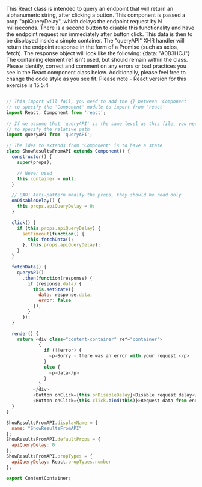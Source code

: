 This React class is intended to query an endpoint that will return an alphanumeric string, after clicking a button.
This component is passed a prop "apiQueryDelay", which delays the endpoint request by N milliseconds. There is a 
second button to disable this functionality and have the endpoint request run immediately after button click.
This data is then to be displayed inside a simple container.
The "queryAPI" XHR handler will return the endpoint response in the form of a Promise (such as axios, fetch).
The response object will look like the following: {data: "A0B3HCJ"}
The containing element ref isn't used, but should remain within the class.
Please identify, correct and comment on any errors or bad practices you see in the React component class below.
Additionally, please feel free to change the code style as you see fit.
Please note - React version for this exercise is 15.5.4

```js

// This import will fail, you need to add the {} between 'Component' 
// to specify the 'Component' module to import from 'react'
import React, Component from 'react';

// If we assume that 'queryAPI' is the same level as this file, you need to add './'
// to specify the relative path
import queryAPI from 'queryAPI';

// The idea to extends from 'Component' is to have a state
class ShowResultsFromAPI extends Component() {
  constructor() {
    super(props);

    // Never used
    this.container = null;
  }

  // BAD! Anti-pattern modify the props, they should be read only
  onDisableDelay() {
    this.props.apiQueryDelay = 0;
  }

  click() {
    if (this.props.apiQueryDelay) {
      setTimeout(function() {
        this.fetchData();
      }, this.props.apiQueryDelay);
    }
  }

  fetchData() {
    queryAPI()
      .then(function(response) {
        if (response.data) {
          this.setState({
            data: response.data,
            error: false
          });
        }
      });
  }

  render() {
    return <div class="content-container" ref="container">
            {
              if (!!error) {
                <p>Sorry - there was an error with your request.</p>
              }
              else {
                <p>data</p>
              }
            }
          </div>
          <Button onClick={this.onDisableDelay}>Disable request delay</Button>
          <Button onClick={this.click.bind(this)}>Request data from endpoint</Button>
  }
}

ShowResultsFromAPI.displayName = {
  name: "ShowResultsFromAPI"
};
ShowResultsFromAPI.defaultProps = {
  apiQueryDelay: 0
};
ShowResultsFromAPI.propTypes = {
  apiQueryDelay: React.propTypes.number
};

export ContentContainer;
```
